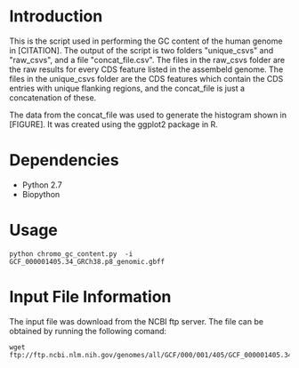 # Introduction

This is the script used in performing the GC content of the human genome in [CITATION]. The output of the script is two folders "unique_csvs" and "raw_csvs", and a file "concat_file.csv". The files in the raw_csvs folder are the raw results for every CDS feature listed in the assembeld genome. The files in the unique_csvs folder are the CDS features which contain the CDS entries with unique flanking regions, and the concat_file is just a concatenation of these.

The data from the concat_file was used to generate the histogram shown in [FIGURE]. It was created using the ggplot2 package in R.

# Dependencies

- Python 2.7
- Biopython

# Usage

```
python chromo_gc_content.py  -i GCF_000001405.34_GRCh38.p8_genomic.gbff
```

# Input File Information

The input file was download from the NCBI ftp server. The file can be obtained by running the following comand:
```
wget ftp://ftp.ncbi.nlm.nih.gov/genomes/all/GCF/000/001/405/GCF_000001405.34_GRCh38.p8/GCF_000001405.34_GRCh38.p8_genomic.gbff.gz
```

